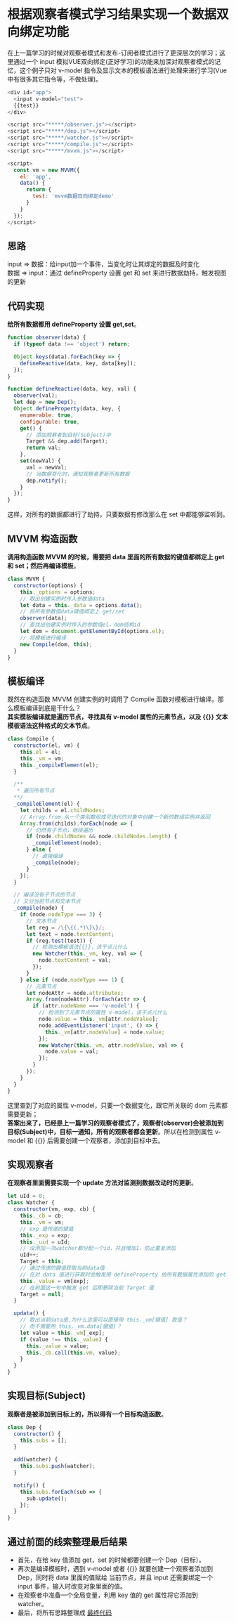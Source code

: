 # 根据观察者模式学习结果实现一个数据双向绑定功能

在上一篇学习的时候对观察者模式和发布-订阅者模式进行了更深层次的学习；这里通过一个 input 模拟VUE双向绑定(正好学习)的功能来加深对观察者模式的记忆，这个例子只对 v-model 指令及显示文本的模板语法进行处理来进行学习(Vue中有很多其它指令等，不做处理)。  

``` javascript
<div id="app">
  <input v-model="test">
  {{test}}
</div>

<script src="*****/observer.js"></script>
<script src="*****/dep.js"></script>
<script src="*****/watcher.js"></script>
<script src="*****/compile.js"></script>
<script src="*****/mvvm.js"></script>

<script>
  const vm = new MVVM({
    el: 'app',
    data() {
      return {
        test: 'mvvm数据双向绑定demo'
      }
    }
  });
</script>
```

## 思路

input => 数据：给input加一个事件，当变化时让其绑定的数据及时变化  
数据 => input：通过 defineProperty 设置 get 和 set 来进行数据劫持，触发视图的更新

## 代码实现

**给所有数据都用 defineProperty 设置 get,set**。

``` javascript
function observer(data) {
  if (typeof data !== 'object') return;

  Object.keys(data).forEach(key => {
    defineReactive(data, key, data[key]);
  });
}

function defineReactive(data, key, val) {
  observer(val);
  let dep = new Dep();
  Object.defineProperty(data, key, {
    enumerable: true,
    configurable: true,
    get() {
      // 添加观察者到目标(Subject)中
      Target && dep.add(Target);
      return val;
    },
    set(newVal) {
      val = newVal;
      // 当数据变化时，通知观察者更新所有数据
      dep.notify();
    }
  });
}
```

这样，对所有的数据都进行了劫持，只要数据有修改那么在 set 中都能够监听到。

## MVVM 构造函数

**调用构造函数 MVVM 的时候，需要把 data 里面的所有数据的键值都绑定上 get 和 set；然后再编译模板**。

``` javascript
class MVVM {
  constructor(options) {
    this._options = options;
    // 取出创建实例时传入参数值data
    let data = this._data = options.data();
    // 将所有参数值data键值绑定上 get/set
    observer(data);
    // 查找出创建实例时传入的参数值el，dom结构id
    let dom = document.getElementById(options.el);
    // 将模板进行编译
    new Compile(dom, this);
  }
}
```

## 模板编译

既然在构造函数 MVVM 创建实例的时调用了 Compile 函数对模板进行编译。那么模板编译到底是干什么？  
**其实模板编译就是遍历节点，寻找具有 v-model 属性的元素节点，以及 {{}} 文本模板语法这种格式的文本节点**。  

``` javascript
class Compile {
  constructor(el, vm) {
    this.el = el;
    this._vm = vm;
    this._compileElement(el);
  }

  /**
   * 遍历所有节点
  **/
  _compileElement(el) {
    let childs = el.childNodes;
    // Array.from 从一个类似数组或可迭代的对象中创建一个新的数组实例并返回
    Array.from(childs).forEach(node => {
      // 仍然有子节点，继续遍历
      if (node.childNodes && node.childNodes.length) {
        _compileElement(node);
      } else {
        // 直接编译
        _compile(node);
      }
    });
  }

  // 编译没有子节点的节点
  // 又分当前节点和文本节点
  _compile(node) {
    if (node.nodeType === 3) {
      // 文本节点
      let reg = /\{\{(.*)\}\}/;
      let text = node.textContent;
      if (reg.test(test)) {
        // 检测出模板语法{{}}，该干点儿什么
        new Watcher(this._vm, key, val => {
          node.textContent = val;
        });
      }
    } else if (node.nodeType === 1) {
      // 元素节点
      let nodeAttr = node.attributes;
      Array.from(nodeAttr).forEach(attr => {
        if (attr.nodeName === 'v-model') {
          // 检测到了元素节点的属性 v-model，该干点儿什么
          node.value = this._vm[attr.nodeValue];
          node.addEventListener('input', () => {
            this._vm[attr.nodeValue] = node.value;
          });
          new Watcher(this._vm, attr.nodeValue, val => {
            node.value = val;
          });
        }
      });
    }
  }
}
```

这里查到了对应的属性 v-model，只要一个数据变化，跟它所关联的 dom 元素都需要更新；  
**答案出来了，已经是上一篇学习的观察者模式了，观察者(observer)会被添加到目标(Subject)中，目标一通知，所有的观察者都会更新**。所以在检测到属性 v-model 和 {{}} 后需要创建一个观察者，添加到目标中去。  

## 实现观察者

**在观察者里面需要实现一个 update 方法对监测到数据改动时的更新**。

``` javascript
let uId = 0;
class Watcher {
  constructor(vm, exp, cb) {
    this._cb = cb;
    this._vm = vm;
    // exp 是传递的键值
    this._exp = exp;
    this._uid = uId;
    // 没添加一次watcher都分配一个id，并且增加1，防止重复添加
    uId++;
    Target = this;
    // 通过传递的键值获取当前data值
    // 在对 data 值进行获取时会触发用 defineProperty 给所有数据属性添加的 get 方法
    this._value = vm[exp];
    // 在前面这一句中触发 get 后即删除当前 Target 值
    Target = null;
  }

  updata() {
    // 取出当前data值,为什么这里可以直接用 this._vm[键值] 取值？
    // 而不需要用 this._vm.data[键值]？
    let value = this._vm[_exp];
    if (value !== this._value) {
      this._value = value;
      this._cb.call(this.vm, value);
    }
  }
}
```

## 实现目标(Subject)

**观察者是被添加到目标上的，所以得有一个目标构造函数**。  

``` javascript
class Dep {
  constructor() {
    this.subs = [];
  }

  add(watcher) {
    this.subs.push(watcher);
  }

  notify() {
    this.subs.forEach(sub => {
      sub.update();
    });
  }
}
```

## 通过前面的线索整理最后结果

- 首先，在给 key 值添加 get，set 的时候都要创建一个 Dep（目标）。
- 再次是编译模板时，遇到 v-model 或者 {{}} 就要创建一个观察者添加到 Dep，同时将 data 里面的值赋给 当前节点，并且 input 还需要绑定一个 input 事件，输入时改变对象里面的值。
- 在观察者中准备一个全局变量，利用 key 值的 get 属性将它添加到 watcher。
- 最后，将所有思路整理成 [最终代码](https://github.com/chenfaxiang/Daily-Prictice/tree/master/43-%E6%95%B0%E6%8D%AE%E5%8F%8C%E5%90%91%E7%BB%91%E5%AE%9A%E5%AD%A6%E4%B9%A0demo)